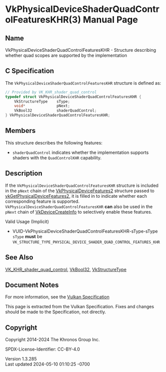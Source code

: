 # VkPhysicalDeviceShaderQuadControlFeaturesKHR(3) Manual Page

## Name

VkPhysicalDeviceShaderQuadControlFeaturesKHR - Structure describing
whether quad scopes are supported by the implementation



## <a href="#_c_specification" class="anchor"></a>C Specification

The `VkPhysicalDeviceShaderQuadControlFeaturesKHR` structure is defined
as:

``` c
// Provided by VK_KHR_shader_quad_control
typedef struct VkPhysicalDeviceShaderQuadControlFeaturesKHR {
    VkStructureType    sType;
    void*              pNext;
    VkBool32           shaderQuadControl;
} VkPhysicalDeviceShaderQuadControlFeaturesKHR;
```

## <a href="#_members" class="anchor"></a>Members

This structure describes the following features:

- <span id="features-shaderQuadControl"></span> `shaderQuadControl`
  indicates whether the implementation supports shaders with the
  `QuadControlKHR` capability.

## <a href="#_description" class="anchor"></a>Description

If the `VkPhysicalDeviceShaderQuadControlFeaturesKHR` structure is
included in the `pNext` chain of the
[VkPhysicalDeviceFeatures2](https://registry.khronos.org/vulkan/specs/1.3-extensions/man/html/VkPhysicalDeviceFeatures2.html) structure
passed to
[vkGetPhysicalDeviceFeatures2](https://registry.khronos.org/vulkan/specs/1.3-extensions/man/html/vkGetPhysicalDeviceFeatures2.html), it is
filled in to indicate whether each corresponding feature is supported.
`VkPhysicalDeviceShaderQuadControlFeaturesKHR` **can** also be used in
the `pNext` chain of [VkDeviceCreateInfo](https://registry.khronos.org/vulkan/specs/1.3-extensions/man/html/VkDeviceCreateInfo.html) to
selectively enable these features.

Valid Usage (Implicit)

- <a href="#VUID-VkPhysicalDeviceShaderQuadControlFeaturesKHR-sType-sType"
  id="VUID-VkPhysicalDeviceShaderQuadControlFeaturesKHR-sType-sType"></a>
  VUID-VkPhysicalDeviceShaderQuadControlFeaturesKHR-sType-sType  
  `sType` **must** be
  `VK_STRUCTURE_TYPE_PHYSICAL_DEVICE_SHADER_QUAD_CONTROL_FEATURES_KHR`

## <a href="#_see_also" class="anchor"></a>See Also

[VK_KHR_shader_quad_control](https://registry.khronos.org/vulkan/specs/1.3-extensions/man/html/VK_KHR_shader_quad_control.html),
[VkBool32](https://registry.khronos.org/vulkan/specs/1.3-extensions/man/html/VkBool32.html), [VkStructureType](https://registry.khronos.org/vulkan/specs/1.3-extensions/man/html/VkStructureType.html)

## <a href="#_document_notes" class="anchor"></a>Document Notes

For more information, see the <a
href="https://registry.khronos.org/vulkan/specs/1.3-extensions/html/vkspec.html#VkPhysicalDeviceShaderQuadControlFeaturesKHR"
target="_blank" rel="noopener">Vulkan Specification</a>

This page is extracted from the Vulkan Specification. Fixes and changes
should be made to the Specification, not directly.

## <a href="#_copyright" class="anchor"></a>Copyright

Copyright 2014-2024 The Khronos Group Inc.

SPDX-License-Identifier: CC-BY-4.0

Version 1.3.285  
Last updated 2024-05-10 01:10:25 -0700
